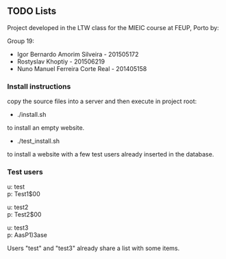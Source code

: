 ## TODO Lists

Project developed in the LTW class for the MIEIC course at FEUP, Porto by:

Group 19:

* Igor Bernardo Amorim Silveira - 201505172
* Rostyslav Khoptiy - 201506219
* Nuno Manuel Ferreira Corte Real - 201405158

### Install instructions

copy the source files into a server and then execute in project root:

* ./install.sh

to install an empty website.

* ./test_install.sh

to install a website with a few test users already inserted in the database.

### Test users

u: test  
p: Test1$00

u: test2  
p: Test2$00

u: test3  
p: AasP1)3ase

Users "test" and "test3" already share a list with some items.

